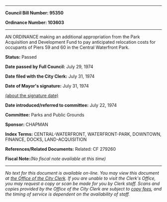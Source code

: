 

********

**Council Bill Number: 95350**
   
**Ordinance Number: 103603**
********

 AN ORDINANCE making an additional appropriation from the Park Acquisition and Development Fund to pay anticipated relocation costs for occupants of Piers 59 and 60 in the Central Waterfront Park.

**Status:** Passed
   
**Date passed by Full Council:** July 29, 1974
   
**Date filed with the City Clerk:** July 31, 1974
   
**Date of Mayor's signature:** July 31, 1974
   
[(about the signature date)](/~public/approvaldate.htm)
   
   
   
**Date introduced/referred to committee:** July 22, 1974
   
**Committee:** Parks and Public Grounds
   
**Sponsor:** CHAPMAN
   
   
**Index Terms:** CENTRAL-WATERFRONT, WATERFRONT-PARK, DOWNTOWN, FINANCE, DOCKS, LAND-ACQUISITION

**References/Related Documents:** Related: CF 279260

**Fiscal Note:**_(No fiscal note available at this time)_
********

_No text for this document is available on-line. You may view this document at [the Office of the City Clerk](http://www.seattle.gov/leg/clerk/contactUs.htm). If you are unable to visit the Clerk's Office, you may request a copy or scan be made for you by Clerk staff. Scans and copies provided by the Office of the City Clerk are subject to [copy fees](http://clerk.seattle.gov/~public/clerkfees.htm), and the timing of service is dependent on the availability of staff._

